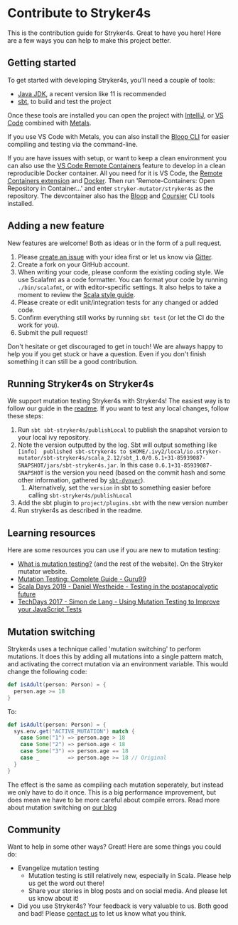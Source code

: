 # Contribute to Stryker4s

This is the contribution guide for Stryker4s. Great to have you here! Here are a few ways you can help to make this project better.

## Getting started

To get started with developing Stryker4s, you'll need a couple of tools:

- [Java JDK](https://openjdk.java.net/), a recent version like 11 is recommended
- [sbt](https://www.scala-sbt.org/), to build and test the project

Once these tools are installed you can open the project with [IntelliJ](https://www.jetbrains.com/idea/), or [VS Code](https://code.visualstudio.com/) combined with [Metals](https://scalameta.org/metals/).

If you use VS Code with Metals, you can also install the [Bloop CLI](https://scalacenter.github.io/bloop/) for easier compiling and testing via the command-line.

If you are have issues with setup, or want to keep a clean environment you can also use the [VS Code Remote Containers](https://code.visualstudio.com/docs/remote/containers) feature to develop in a clean reproducible Docker container. All you need for it is VS Code, the [Remote Containers extension](https://marketplace.visualstudio.com/items?itemName=ms-vscode-remote.remote-containers) and [Docker](https://www.docker.com/). Then run 'Remote-Containers: Open Repository in Container...' and enter `stryker-mutator/stryker4s` as the repository. The devcontainer also has the [Bloop](https://scalacenter.github.io/bloop/) and [Coursier](https://get-coursier.io/) CLI tools installed.

## Adding a new feature

New features are welcome! Both as ideas or in the form of a pull request.

1. Please [create an issue](https://github.com/stryker-mutator/stryker4s/issues/new) with your idea first or let us know via [Gitter](https://gitter.im/stryker-mutator/stryker4s).
2. Create a fork on your GitHub account.
3. When writing your code, please conform the existing coding style. We use Scalafmt as a code formatter. You can format your code by running `./bin/scalafmt`, or with editor-specific settings. It also helps to take a moment to review the [Scala style guide](https://docs.scala-lang.org/style/).
4. Please create or edit unit/integration tests for any changed or added code.
5. Confirm everything still works by running `sbt test` (or let the CI do the work for you).
6. Submit the pull request!

Don't hesitate or get discouraged to get in touch! We are always happy to help you if you get stuck or have a question. Even if you don't finish something it can still be a good contribution.

## Running Stryker4s on Stryker4s

We support mutation testing Stryker4s with Stryker4s! The easiest way is to follow our guide in the [readme](../README.md#sbt-plugin). If you want to test any local changes, follow these steps:

1. Run `sbt sbt-stryker4s/publishLocal` to publish the snapshot version to your local ivy repository.
2. Note the version outputted by the log. Sbt will output something like `[info]  published sbt-stryker4s to $HOME/.ivy2/local/io.stryker-mutator/sbt-stryker4s/scala_2.12/sbt_1.0/0.6.1+31-85939087-SNAPSHOT/jars/sbt-stryker4s.jar`. In this case `0.6.1+31-85939087-SNAPSHOT` is the version you need (based on the commit hash and some other information, gathered by [`sbt-dynver`](https://github.com/dwijnand/sbt-dynver)).
   1. Alternatively, set the `version` in sbt to something easier before calling `sbt-stryker4s/publishLocal`
3. Add the sbt plugin to `project/plugins.sbt` with the new version number
4. Run stryker4s as described in the readme.

## Learning resources

Here are some resources you can use if you are new to mutation testing:

- [What is mutation testing?](https://stryker-mutator.io/) (and the rest of the website). On the Stryker mutator website.
- [Mutation Testing: Complete Guide - Guru99](https://www.guru99.com/mutation-testing.html)
- [Scala Days 2019 - Daniel Westheide - Testing in the postapocalyptic future](https://portal.klewel.com/watch/webcast/scala-days-2019/talk/18/)
- [TechDays 2017 - Simon de Lang - Using Mutation Testing to Improve your JavaScript Tests](https://youtu.be/ba_86FlRiKg)

## Mutation switching

Stryker4s uses a technique called 'mutation switching' to perform mutations. It does this by adding all mutations into a single pattern match, and activating the correct mutation via an environment variable. This would change the following code:

```scala
def isAdult(person: Person) = {
  person.age >= 18
}
```

To:

```scala
def isAdult(person: Person) = {
  sys.env.get("ACTIVE_MUTATION") match {
    case Some("1") => person.age > 18
    case Some("2") => person.age < 18
    case Some("3") => person.age == 18
    case _         => person.age >= 18 // Original
  }
}
```

The effect is the same as compiling each mutation seperately, but instead we only have to do it once. This is a big performance improvement, but does mean we have to be more careful about compile errors. Read more about mutation switching on [our blog](https://stryker-mutator.io/blog/2018-10-6/mutation-switching)

## Community

Want to help in some other ways? Great! Here are some things you could do:

- Evangelize mutation testing
  - Mutation testing is still relatively new, especially in Scala. Please help us get the word out there!
  - Share your stories in blog posts and on social media. And please let us know about it!
- Did you use Stryker4s? Your feedback is very valuable to us. Both good and bad! Please [contact us](https://gitter.im/stryker-mutator/stryker4s) to let us know what you think.
